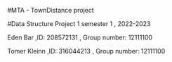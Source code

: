 

#MTA - TownDistance project



#Data Structure Project 1 semester 1 , 2022-2023

Eden Bar ,ID: 208572131 , Group number: 12111100 

Tomer Kleinn ,ID: 316044213 , Group number: 12111100 

